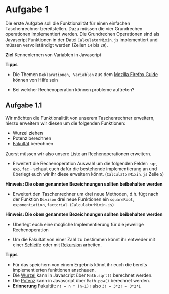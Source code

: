 # Aufgabe 1

Die erste Aufgabe soll die Funktionalität für einen einfachen Taschenrechner bereitstellen.
Dazu müssen die vier Grundrechen operationen implementiert werden. Die Grundrechen Operationen sind als Javascript Funktionen in der Datei `CalculatorMixin.js` implementiert und müssen vervollständigt werden (Zeilen `14` bis `29`). 

**Ziel** Kennenlernen von Variablen in Javascript

**Tipps** 
* Die Themen `Deklarationen, Variablen` aus dem [Mozilla Firefox Guide](https://developer.mozilla.org/de/docs/Web/JavaScript/Guide/Grammatik_und_Typen) können von Hilfe sein

* Bei welcher Rechenoperation können probleme auftreten?

## Aufgabe 1.1 

Wir möchten die Funktionalität von unserem Taschenrechner erweitern, hierzu erweitern wir diesen um die folgenden Funktionen:

* Wurzel ziehen
* Potenz berechnen
* [Fakultät](https://de.wikipedia.org/wiki/Fakult%C3%A4t_(Mathematik)) berechnen

Zuerst müssen wir also unsere Liste an Rechenoperationen erweitern. 

* Erweitert die Rechenoperation Auswahl um die folgenden Felder: `sqr`, `exp`, `fac` - schaut euch dafür die bestehende implementierung an und überlegt euch wir ihr diese erweitern könnt. (`CalculatorMixin.js` Zeile `5`)

**Hinweis: Die oben genannten Bezeichnungen sollten beibehalten werden**

* Erweitert den Taschenrechner um drei neue Methoden, d.h. fügt nach der Funktion `Divison` drei neue Funktionen ein `squareRoot`, `exponentiation`, `factorial`.  (`CalculatorMixin.js`)

**Hinweis: Die oben genannten Bezeichnungen sollten beibehalten werden**

* Überlegt euch eine mögliche Implementierung für die jeweilige Rechenoperation

* Um die Fakultät von einer Zahl zu bestimmen könnt ihr entweder mit einer [Schleife](https://developer.mozilla.org/de/docs/Web/JavaScript/Guide/schleifen_und_iterationen) oder mit [Rekursion](https://de.wikipedia.org/wiki/Rekursion) arbeiten. 

**Tipps**
* Für das speichern von einem Ergebnis könnt ihr euch die bereits implementierten funktionen anschauen. 
* Die [Wurzel](https://developer.mozilla.org/de/docs/Web/JavaScript/Reference/Global_Objects/Math/sqrt) kann in Javascript über `Math.sqrt()` berechnet werden.
* Die [Potenz](https://developer.mozilla.org/de/docs/Web/JavaScript/Reference/Global_Objects/Math/pow) kann in Javascript über `Math.pow()` berechnet werden.
* **Erinnerung** Fakultät: `n! = n * (n-1)!` also `3! = 3*2! = 3*2*1`

